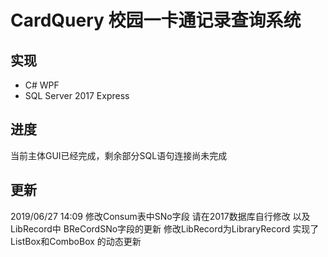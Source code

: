# CardQuery 校园一卡通记录查询系统

##  实现  
+  C# WPF
+  SQL Server 2017 Express 

## 进度
当前主体GUI已经完成，剩余部分SQL语句连接尚未完成

## 更新
2019/06/27 14:09 修改Consum表中SNo字段 请在2017数据库自行修改
以及LibRecord中  BReCordSNo字段的更新 
修改LibRecord为LibraryRecord
实现了ListBox和ComboBox 的动态更新
